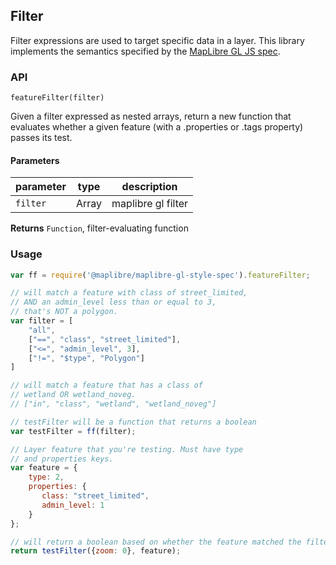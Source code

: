 ## Filter

Filter expressions are used to target specific data in a layer. This library implements the semantics specified by the [MapLibre GL JS spec](https://maplibre.org/maplibre-gl-js-docs/style-spec/).

### API

`featureFilter(filter)`

Given a filter expressed as nested arrays, return a new function
that evaluates whether a given feature (with a .properties or .tags property)
passes its test.

#### Parameters

| parameter | type  | description      |
| --------- | ----- | ---------------- |
| `filter`  | Array | maplibre gl filter |

**Returns** `Function`, filter-evaluating function

### Usage

``` javascript
var ff = require('@maplibre/maplibre-gl-style-spec').featureFilter;

// will match a feature with class of street_limited,
// AND an admin_level less than or equal to 3,
// that's NOT a polygon.
var filter = [
    "all",
    ["==", "class", "street_limited"],
    ["<=", "admin_level", 3],
    ["!=", "$type", "Polygon"]
]

// will match a feature that has a class of
// wetland OR wetland_noveg.
// ["in", "class", "wetland", "wetland_noveg"]

// testFilter will be a function that returns a boolean
var testFilter = ff(filter);

// Layer feature that you're testing. Must have type
// and properties keys.
var feature = {
    type: 2,
    properties: {
       class: "street_limited",
       admin_level: 1
    }
};

// will return a boolean based on whether the feature matched the filter
return testFilter({zoom: 0}, feature);
```
